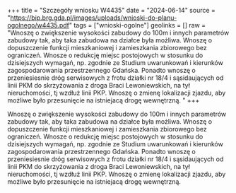 +++
title = "Szczegóły wniosku W4435"
date = "2024-06-14"
source = "https://bip.brg.gda.pl/images/uploads/wnioski-do-planu-ogolnego/w4435.pdf"
tags = ["wnioski-ogolne"]
geolinks = []
raw = "Wnoszę o zwiększenie wysokości zabudowy do 100m i innych parametrów zabudowy tak, aby taka zabudowa na działce była możliwa. Wnoszę o dopuszczenie funkcji mieszkaniowej i zamieszkania zbiorowego bez ograniczeń. Wnosze o redukcję miejsc postojowych w stosunku do dzisiejszych wymagań, np. zgodnie ze Studium uwarunkowań i kierunków zagospodarowania przestrzennego Gdańska. Ponadto wnoszę o przeniesiesnie dróg serwisowych z frotu działki nr 18/4 i sąsidaujących od linii PKM do skrzyżowania z droga Braci Lewoniewskich, na tył nieruchomości, tj wzdłuż linii PKP. Wnoszę o zmienę lokalizacji zjazdu, aby możliwe było przesunięcie na istniejacą drogę wewnętrzną. "
+++

Wnoszę o zwiększenie wysokości zabudowy do 100m i innych parametrów zabudowy
tak, aby taka zabudowa na działce była możliwa. Wnoszę o dopuszczenie funkcji mieszkaniowej
i zamieszkania zbiorowego bez ograniczeń. Wnosze o redukcję miejsc postojowych w stosunku
do dzisiejszych wymagań, np. zgodnie ze Studium uwarunkowań i kierunków zagospodarowania
przestrzennego Gdańska. Ponadto wnoszę o przeniesiesnie dróg serwisowych z frotu działki nr
18/4 i sąsidaujących od linii PKM do skrzyżowania z droga Braci Lewoniewskich, na tył
nieruchomości, tj wzdłuż linii PKP. Wnoszę o zmienę lokalizacji zjazdu, aby możliwe było
przesunięcie na istniejacą drogę wewnętrzną.



